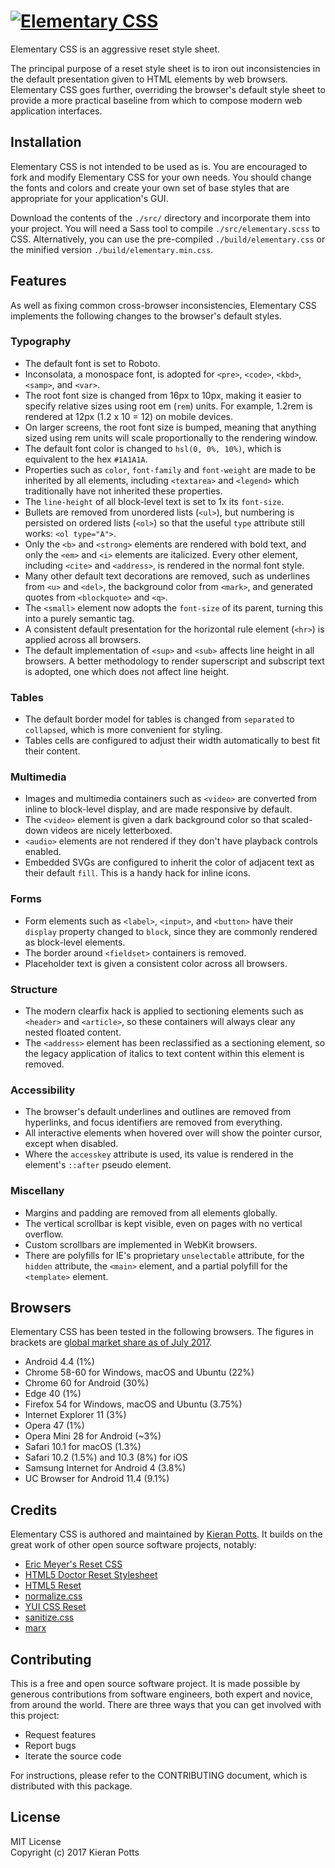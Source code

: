 # [![Elementary CSS](https://cdn.rawgit.com/kieranpotts/elementary/logo/build/elementary-css-logo.382x60.png)](https://www.elementarycss.com/)
Elementary CSS is an aggressive reset style sheet.

The principal purpose of a reset style sheet is to iron out inconsistencies in the default presentation given to HTML elements by web browsers. Elementary CSS goes further, overriding the browser's default style sheet to provide a more practical baseline from which to compose modern web application interfaces.


## Installation

Elementary CSS is not intended to be used as is. You are encouraged to fork and modify Elementary CSS for your own needs. You should change the fonts and colors and create your own set of base styles that are appropriate for your application's GUI.

Download the contents of the ``./src/`` directory and incorporate them into your project. You will need a Sass tool to compile ``./src/elementary.scss`` to CSS. Alternatively, you can use the pre-compiled ``./build/elementary.css`` or the minified version ``./build/elementary.min.css``.


## Features

As well as fixing common cross-browser inconsistencies, Elementary CSS implements the following changes to the browser's default styles.

### Typography

- The default font is set to Roboto. 
- Inconsolata, a monospace font, is adopted for ``<pre>``, ``<code>``, ``<kbd>``, ``<samp>``, and ``<var>``.
- The root font size is changed from 16px to 10px, making it easier to specify relative sizes using root em (``rem``) units. For example, 1.2rem is rendered at 12px (1.2 x 10 = 12) on mobile devices.
- On larger screens, the root font size is bumped, meaning that anything sized using rem units will scale proportionally to the rendering window.
- The default font color is changed to ``hsl(0, 0%, 10%)``, which is equivalent to the hex ``#1A1A1A``. 
- Properties such as ``color``, ``font-family`` and ``font-weight`` are made to be inherited by all elements, including ``<textarea>`` and ``<legend>`` which traditionally have not inherited these properties.
- The ``line-height`` of all block-level text is set to 1x its ``font-size``.
- Bullets are removed from unordered lists (``<ul>``), but numbering is persisted on ordered lists (``<ol>``) so that the useful ``type`` attribute still works: ``<ol type="A">``. 
- Only the ``<b>`` and ``<strong>`` elements are rendered with bold text, and only the ``<em>`` and ``<i>`` elements are italicized. Every other element, including ``<cite>`` and ``<address>``, is rendered in the normal font style. 
- Many other default text decorations are removed, such as underlines from ``<u>`` and ``<del>``, the background color from ``<mark>``, and generated quotes from ``<blockquote>`` and ``<q>``. 
- The ``<small>`` element now adopts the ``font-size`` of its parent, turning this into a purely semantic tag.
- A consistent default presentation for the horizontal rule element (``<hr>``) is applied across all browsers. 
- The default implementation of ``<sup>`` and ``<sub>`` affects line height in all browsers. A better methodology to render superscript and subscript text is adopted, one which does not affect line height.

### Tables

- The default border model for tables is changed from ``separated`` to ``collapsed``, which is more convenient for styling. 
- Tables cells are configured to adjust their width automatically to best fit their content. 

### Multimedia

- Images and multimedia containers such as ``<video>`` are converted from inline to block-level display, and are made responsive by default.
- The ``<video>`` element is given a dark background color so that scaled-down videos are nicely letterboxed. 
- ``<audio>`` elements are not rendered if they don't have playback controls enabled.
- Embedded SVGs are configured to inherit the color of adjacent text as their default ``fill``. This is a handy hack for inline icons.

### Forms

- Form elements such as ``<label>``, ``<input>``, and ``<button>`` have their ``display`` property changed to ``block``, since they are commonly rendered as block-level elements.
- The border around ``<fieldset>`` containers is removed.
- Placeholder text is given a consistent color across all browsers.

### Structure

- The modern clearfix hack is applied to sectioning elements such as ``<header>`` and ``<article>``, so these containers will always clear any nested floated content.
- The ``<address>`` element has been reclassified as a sectioning element, so the legacy application of italics to text content within this element is removed.

### Accessibility

- The browser's default underlines and outlines are removed from hyperlinks, and focus identifiers are removed from everything.
- All interactive elements when hovered over will show the pointer cursor, except when disabled.
- Where the ``accesskey`` attribute is used, its value is rendered in the element's ``::after`` pseudo element.

### Miscellany

- Margins and padding are removed from all elements globally.
- The vertical scrollbar is kept visible, even on pages with no vertical overflow.
- Custom scrollbars are implemented in WebKit browsers.
- There are polyfills for IE's proprietary ``unselectable`` attribute, for the ``hidden`` attribute, the ``<main>`` element, and a partial polyfill for the ``<template>`` element.


## Browsers

Elementary CSS has been tested in the following browsers. The figures in brackets are [global market share as of July 2017](http://gs.statcounter.com/).

- Android 4.4 (1%)
- Chrome 58-60 for Windows, macOS and Ubuntu (22%)
- Chrome 60 for Android (30%)
- Edge 40 (1%)
- Firefox 54 for Windows, macOS and Ubuntu (3.75%)
- Internet Explorer 11 (3%)
- Opera 47 (1%)
- Opera Mini 28 for Android (~3%)
- Safari 10.1 for macOS (1.3%)
- Safari 10.2 (1.5%) and 10.3 (8%) for iOS 
- Samsung Internet for Android 4 (3.8%)
- UC Browser for Android 11.4 (9.1%)


## Credits

Elementary CSS is authored and maintained by [Kieran Potts](https://www.kieranpotts.com/). It builds on the great work of other open source software projects, notably:

- [Eric Meyer's Reset CSS](http://meyerweb.com/eric/tools/css/reset/)
- [HTML5 Doctor Reset Stylesheet](http://html5doctor.com/html-5-reset-stylesheet/)
- [HTML5 Reset](http://html5reset.org/)
- [normalize.css](http://necolas.github.io/normalize.css/)
- [YUI CSS Reset](http://yuilibrary.com/yui/docs/cssreset/)
- [sanitize.css](http://jonathantneal.github.io/sanitize.css/)
- [marx](https://github.com/mblode/marx)


## Contributing

This is a free and open source software project. It is made possible by generous contributions from software engineers, both expert and novice, from around the world. There are three ways that you can get involved with this project:

- Request features
- Report bugs
- Iterate the source code

For instructions, please refer to the CONTRIBUTING document, which is distributed with this package.


## License

MIT License \
Copyright (c) 2017 Kieran Potts
